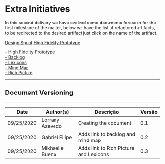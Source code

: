 # Extra Initiatives

In this second delivery we have evolved some documents foreseen for the first milestone of the matter, below we have the list of refactored artifacts, to be redirected to the desired artifact just click on the name of the artifact.


[Design Sprint](../../docs/base/designSprint/design_sprint.md)
[High Fidelity Prototype](../../docs/base/designSprint/prototype.md)

 <a href="/base/designSprint/prototype/">- High Fidelity Prototype</a> </br>
 <a href="/base/requirements/modeling/backlog/">- Backlog </a> </br>
  <a href="/base/requirements/modeling/lexicons/">- Lexicons </a> </br>
 <a href="/base/requirements/preTraceability/mindMap/">- Mind Map </a> </br>
  <a href="/base/requirements/preTraceability/RichPicture/">- Rich Picture </a> </br>


***
## Document Versioning
---

| Date | Author(s) | Descrição | Versão |
|------|-------|-----------|--------|
| 09/25/2020 | Lorrany Azevedo | Creating the document | 0.1 |
| 09/25/2020 | Gabriel Filipe | Adds link to backlog and mind map | 0.2 |
| 09/25/2020 | Mikhaelle Bueno | Adds link to Rich Picture and Lexicons| 0.3 |
